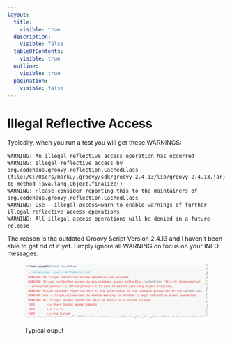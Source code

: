 ```yaml
---
layout:
  title:
    visible: true
  description:
    visible: false
  tableOfContents:
    visible: true
  outline:
    visible: true
  pagination:
    visible: false
---
```


# Illegal Reflective Access

Typically, when you run a test you will get these WARNINGS:

```
WARNING: An illegal reflective access operation has occurred
WARNING: Illegal reflective access by org.codehaus.groovy.reflection.CachedClass (file:/C:/Users/marku/.groovy/sdk/groovy-2.4.13/lib/groovy-2.4.13.jar) to method java.lang.Object.finalize()
WARNING: Please consider reporting this to the maintainers of org.codehaus.groovy.reflection.CachedClass
WARNING: Use --illegal-access=warn to enable warnings of further illegal reflective access operations
WARNING: All illegal access operations will be denied in a future release
```

The reason is the outdated Groovy Script Version 2.4.13 and I haven't been able to get rid of it yet. Simply ignore all WARNING on focus on your INFO messages:

<figure><img src="../.gitbook/assets/image (6).png" alt=""><figcaption><p>Typical ouput</p></figcaption></figure>
